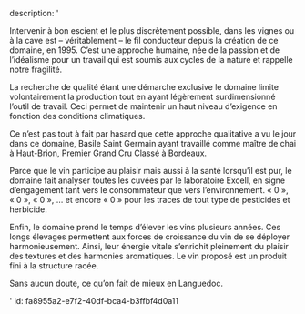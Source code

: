 description: '<p>Intervenir à bon escient et le plus discrètement possible, dans les vignes ou à la cave est – véritablement – le fil conducteur depuis la création de ce domaine, en 1995. C’est une approche humaine, née de la passion et de l’idéalisme pour un travail qui est soumis aux cycles de la nature et rappelle notre fragilité.</p><p>La recherche de qualité étant une démarche exclusive le domaine limite volontairement la production tout en ayant légèrement surdimensionné l’outil de travail. Ceci permet de maintenir un haut niveau d’exigence en fonction des conditions climatiques.</p><p>Ce n’est pas tout à fait par hasard que cette approche qualitative a vu le jour dans ce domaine, Basile Saint Germain ayant travaillé comme maître de chai à Haut-Brion, Premier Grand Cru Classé à Bordeaux.</p><p>Parce que le vin participe au plaisir mais aussi à la santé lorsqu’il est pur, le domaine fait analyser toutes les cuvées par le laboratoire Excell, en signe d’engagement tant vers le consommateur que vers l’environnement. «&nbsp;0&nbsp;», «&nbsp;0&nbsp;», «&nbsp;0&nbsp;», … et encore «&nbsp;0&nbsp;» pour les traces de tout type de pesticides et herbicide.</p><p>Enfin, le domaine prend le temps d’élever les vins plusieurs années. Ces longs élevages permettent aux forces de croissance du vin de se déployer harmonieusement. Ainsi, leur énergie vitale s’enrichit pleinement du plaisir des textures et des harmonies aromatiques. Le vin proposé est un produit fini à la structure racée.</p><p>Sans aucun doute, ce qu’on fait de mieux en Languedoc.</p>'
id: fa8955a2-e7f2-40df-bca4-b3ffbf4d0a11
